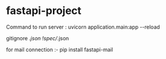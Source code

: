 # fastapi-project

Command to run server : uvicorn application.main:app --reload 

gitignore
*.json
!spec/*.json

for mail connection :- pip install fastapi-mail